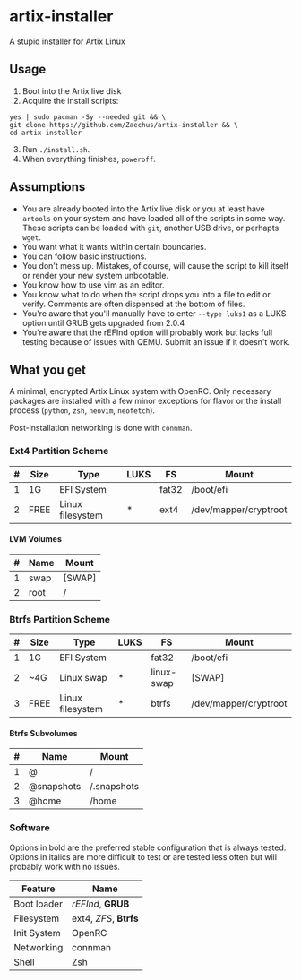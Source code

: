 # artix-installer

A stupid installer for Artix Linux

## Usage

1. Boot into the Artix live disk
2. Acquire the install scripts:
```
yes | sudo pacman -Sy --needed git && \
git clone https://github.com/Zaechus/artix-installer && \
cd artix-installer
```
3. Run `./install.sh`.
4. When everything finishes, `poweroff`.

## Assumptions

* You are already booted into the Artix live disk or you at least have `artools` on your system and have loaded all of the scripts in some way. These scripts can be loaded with `git`, another USB drive, or perhapts `wget`.
* You want what it wants within certain boundaries.
* You can follow basic instructions.
* You don't mess up. Mistakes, of course, will cause the script to kill itself or render your new system unbootable.
* You know how to use vim as an editor.
* You know what to do when the script drops you into a file to edit or verify. Comments are often dispensed at the bottom of files.
* You're aware that you'll manually have to enter `--type luks1` as a LUKS option until GRUB gets upgraded from 2.0.4
* You're aware that the rEFInd option will probably work but lacks full testing because of issues with QEMU. Submit an issue if it doesn't work.

## What you get

A minimal, encrypted Artix Linux system with OpenRC. Only necessary packages are installed with a few minor exceptions for flavor or the install process (`python`, `zsh`, `neovim`, `neofetch`).

Post-installation networking is done with `connman`.

### Ext4 Partition Scheme
\# | Size | Type | LUKS | FS | Mount
-|-|-|-|-|-
1 | 1G | EFI System |  | fat32 | /boot/efi
2 | FREE | Linux filesystem | * | ext4 | /dev/mapper/cryptroot

#### LVM Volumes
\# | Name | Mount
-|-|-
1 | swap | [SWAP]
2 | root | /

### Btrfs Partition Scheme
\# | Size | Type | LUKS | FS | Mount
-|-|-|-|-|-
1 | 1G | EFI System |  | fat32 | /boot/efi
2 | ~4G | Linux swap | * | linux-swap | [SWAP]
3 | FREE | Linux filesystem | * | btrfs | /dev/mapper/cryptroot

#### Btrfs Subvolumes
\# | Name | Mount
-|-|-
1 | @ | /
2 | @snapshots | /.snapshots
3 | @home | /home

### Software

Options in bold are the preferred stable configuration that is always tested. Options in italics are more difficult to test or are tested less often but will probably work with no issues.

Feature | Name
-|-
Boot loader | _rEFInd_, **GRUB**
Filesystem | ext4, _ZFS_, **Btrfs**
Init System | OpenRC
Networking | connman
Shell | Zsh
